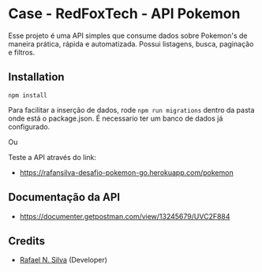 # Case - RedFoxTech - API Pokemon

Esse projeto é uma API simples que consume dados sobre Pokemon's de maneira prática, rápida e automatizada. Possui listagens, busca, paginação e filtros.

## Installation

```
npm install
```

Para facilitar a inserção de dados, rode `npm run migrations` dentro da pasta onde está o package.json.
É necessario ter um banco de dados já configurado.

Ou

Teste a API através do link:

- https://rafansilva-desafio-pokemon-go.herokuapp.com/pokemon

## Documentação da API

- https://documenter.getpostman.com/view/13245679/UVC2F884

## Credits

-   [Rafael N. Silva](https://github.com/rafansilva) (Developer)
